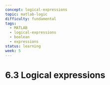 ```yaml
---
concept: logical-expressions
topic: matlab-logic
difficulty: fundamental
tags:
  - MATLAB
  - logical-expressions
  - boolean
  - expressions
status: learning
week: 5
---
```


# 6.3 Logical expressions